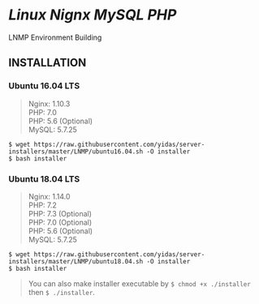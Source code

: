 *Linux Nignx MySQL PHP*
=======================

LNMP Environment Building

INSTALLATION
------------

### Ubuntu 16.04 LTS

> Nginx: 1.10.3  
> PHP: 7.0  
> PHP: 5.6 (Optional)  
> MySQL: 5.7.25  

```
$ wget https://raw.githubusercontent.com/yidas/server-installers/master/LNMP/ubuntu16.04.sh -O installer
$ bash installer
```

### Ubuntu 18.04 LTS

> Nginx: 1.14.0  
> PHP: 7.2  
> PHP: 7.3 (Optional)  
> PHP: 7.0 (Optional)  
> PHP: 5.6 (Optional)  
> MySQL: 5.7.25  

```
$ wget https://raw.githubusercontent.com/yidas/server-installers/master/LNMP/ubuntu18.04.sh -O installer
$ bash installer
```

> You can also make installer executable by `$ chmod +x ./installer` then `$ ./installer`.


